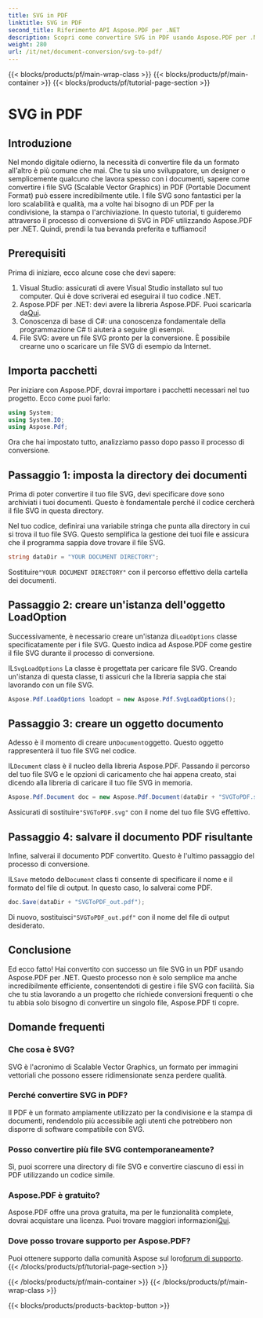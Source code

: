 ```yaml
---
title: SVG in PDF
linktitle: SVG in PDF
second_title: Riferimento API Aspose.PDF per .NET
description: Scopri come convertire SVG in PDF usando Aspose.PDF per .NET in questo tutorial passo dopo passo. Perfetto per sviluppatori e designer.
weight: 280
url: /it/net/document-conversion/svg-to-pdf/
---
```


{{< blocks/products/pf/main-wrap-class >}}
{{< blocks/products/pf/main-container >}}
{{< blocks/products/pf/tutorial-page-section >}}

# SVG in PDF

## Introduzione

Nel mondo digitale odierno, la necessità di convertire file da un formato all'altro è più comune che mai. Che tu sia uno sviluppatore, un designer o semplicemente qualcuno che lavora spesso con i documenti, sapere come convertire i file SVG (Scalable Vector Graphics) in PDF (Portable Document Format) può essere incredibilmente utile. I file SVG sono fantastici per la loro scalabilità e qualità, ma a volte hai bisogno di un PDF per la condivisione, la stampa o l'archiviazione. In questo tutorial, ti guideremo attraverso il processo di conversione di SVG in PDF utilizzando Aspose.PDF per .NET. Quindi, prendi la tua bevanda preferita e tuffiamoci!

## Prerequisiti

Prima di iniziare, ecco alcune cose che devi sapere:

1. Visual Studio: assicurati di avere Visual Studio installato sul tuo computer. Qui è dove scriverai ed eseguirai il tuo codice .NET.
2.  Aspose.PDF per .NET: devi avere la libreria Aspose.PDF. Puoi scaricarla da[Qui](https://releases.aspose.com/pdf/net/).
3. Conoscenza di base di C#: una conoscenza fondamentale della programmazione C# ti aiuterà a seguire gli esempi.
4. File SVG: avere un file SVG pronto per la conversione. È possibile crearne uno o scaricare un file SVG di esempio da Internet.

## Importa pacchetti

Per iniziare con Aspose.PDF, dovrai importare i pacchetti necessari nel tuo progetto. Ecco come puoi farlo:

```csharp
using System;
using System.IO;
using Aspose.Pdf;
```
Ora che hai impostato tutto, analizziamo passo dopo passo il processo di conversione.

## Passaggio 1: imposta la directory dei documenti

Prima di poter convertire il tuo file SVG, devi specificare dove sono archiviati i tuoi documenti. Questo è fondamentale perché il codice cercherà il file SVG in questa directory.

Nel tuo codice, definirai una variabile stringa che punta alla directory in cui si trova il tuo file SVG. Questo semplifica la gestione dei tuoi file e assicura che il programma sappia dove trovare il file SVG.

```csharp
string dataDir = "YOUR DOCUMENT DIRECTORY";
```

 Sostituire`"YOUR DOCUMENT DIRECTORY"` con il percorso effettivo della cartella dei documenti.

## Passaggio 2: creare un'istanza dell'oggetto LoadOption

 Successivamente, è necessario creare un'istanza di`LoadOptions` classe specificatamente per i file SVG. Questo indica ad Aspose.PDF come gestire il file SVG durante il processo di conversione.

 IL`SvgLoadOptions` La classe è progettata per caricare file SVG. Creando un'istanza di questa classe, ti assicuri che la libreria sappia che stai lavorando con un file SVG.

```csharp
Aspose.Pdf.LoadOptions loadopt = new Aspose.Pdf.SvgLoadOptions();
```

## Passaggio 3: creare un oggetto documento

 Adesso è il momento di creare un`Document`oggetto. Questo oggetto rappresenterà il tuo file SVG nel codice.

 IL`Document` class è il nucleo della libreria Aspose.PDF. Passando il percorso del tuo file SVG e le opzioni di caricamento che hai appena creato, stai dicendo alla libreria di caricare il tuo file SVG in memoria.

```csharp
Aspose.Pdf.Document doc = new Aspose.Pdf.Document(dataDir + "SVGToPDF.svg", loadopt);
```

 Assicurati di sostituire`"SVGToPDF.svg"` con il nome del tuo file SVG effettivo.

## Passaggio 4: salvare il documento PDF risultante

Infine, salverai il documento PDF convertito. Questo è l'ultimo passaggio del processo di conversione.

 IL`Save` metodo del`Document` class ti consente di specificare il nome e il formato del file di output. In questo caso, lo salverai come PDF.

```csharp
doc.Save(dataDir + "SVGToPDF_out.pdf");
```

 Di nuovo, sostituisci`"SVGToPDF_out.pdf"` con il nome del file di output desiderato.

## Conclusione

Ed ecco fatto! Hai convertito con successo un file SVG in un PDF usando Aspose.PDF per .NET. Questo processo non è solo semplice ma anche incredibilmente efficiente, consentendoti di gestire i file SVG con facilità. Sia che tu stia lavorando a un progetto che richiede conversioni frequenti o che tu abbia solo bisogno di convertire un singolo file, Aspose.PDF ti copre.

## Domande frequenti

### Che cosa è SVG?
SVG è l'acronimo di Scalable Vector Graphics, un formato per immagini vettoriali che possono essere ridimensionate senza perdere qualità.

### Perché convertire SVG in PDF?
Il PDF è un formato ampiamente utilizzato per la condivisione e la stampa di documenti, rendendolo più accessibile agli utenti che potrebbero non disporre di software compatibile con SVG.

### Posso convertire più file SVG contemporaneamente?
Sì, puoi scorrere una directory di file SVG e convertire ciascuno di essi in PDF utilizzando un codice simile.

### Aspose.PDF è gratuito?
 Aspose.PDF offre una prova gratuita, ma per le funzionalità complete, dovrai acquistare una licenza. Puoi trovare maggiori informazioni[Qui](https://purchase.aspose.com/buy).

### Dove posso trovare supporto per Aspose.PDF?
 Puoi ottenere supporto dalla comunità Aspose sul loro[forum di supporto](https://forum.aspose.com/c/pdf/10).
{{< /blocks/products/pf/tutorial-page-section >}}

{{< /blocks/products/pf/main-container >}}
{{< /blocks/products/pf/main-wrap-class >}}

{{< blocks/products/products-backtop-button >}}

